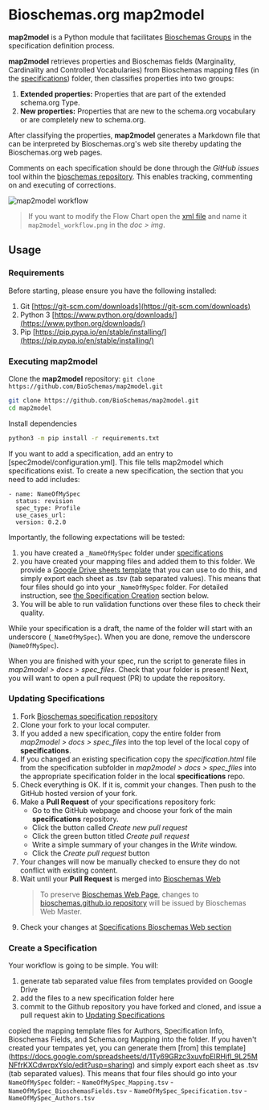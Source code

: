 # Bioschemas.org map2model

**map2model** is a Python module that facilitates [Bioschemas Groups](http://bioschemas.org/groups/) in the specification definition process.

**map2model** retrieves properties and Bioschemas fields (Marginality, Cardinality and Controlled Vocabularies) from Bioschemas mapping files (in the [specifications](specifications)) folder, then classifies properties into two groups:
1. **Extended properties:** Properties that are part of the extended schema.org Type.
1. **New properties:** Properties that are new to the schema.org vocabulary or are completely new to schema.org.

After classifying the properties, **map2model** generates a Markdown file that can be interpreted by Bioschemas.org's web site thereby updating the Bioschemas.org web pages.

Comments on each specification should be done through the *GitHub issues* tool within the [bioschemas repository](https://github.com/BioSchemas/bioschemas). This enables tracking, commenting on and executing of corrections.

![map2model workflow](docs/img/map2model_workflow.png)
> If you want to modify the Flow Chart open the [xml file](docs/img/map2model_workflow.xml) and name it `map2model_workflow.png` in the *doc > img*.

## Usage

### Requirements

Before starting, please ensure you have the following installed:
1. Git [https://git-scm.com/downloads](https://git-scm.com/downloads)
1. Python 3  [https://www.python.org/downloads/](https://www.python.org/downloads/)
1. Pip [https://pip.pypa.io/en/stable/installing/](https://pip.pypa.io/en/stable/installing/)


### Executing map2model

Clone the **map2model** repository: ```git clone https://github.com/BioSchemas/map2model.git```

```bash
git clone https://github.com/BioSchemas/map2model.git
cd map2model
```

Install dependencies

```bash
python3 -m pip install -r requirements.txt
```

If you want to add a specification, add an entry to [spec2model/configuration.yml]. This file tells map2model which specifications exist. To create a new specification, the section that you need to add includes:

```
- name: NameOfMySpec
  status: revision
  spec_type: Profile
  use_cases_url:
  version: 0.2.0
```

Importantly, the following expectations will be tested:

  1. you have created a `_NameOfMySpec` folder under [specifications](specifications)
  2. you have created your mapping files and added them to this folder. We provide a [Google Drive sheets template](https://docs.google.com/spreadsheets/d/1Ty69GRzc3xuvfpEIRHjfl_9L25MNFfrKXCdwrpxYslo/edit?usp=sharing) that you can use to do this, and simply export each sheet as .tsv (tab separated values). This means that four files should go into your `_NameOfMySpec` folder. For detailed instruction, see [the Specification Creation](#create-a-specification) section below.
  3. You will be able to run validation functions over these files to check their quality.

While your specification is a draft, the name of the folder will start with an underscore (`_NameOfMySpec`). When you are done, remove the underscore (`NameOfMySpec`).

When you are finished with your spec, run the script to generate files in *map2model > docs > spec_files*. Check that your folder is present! Next, you will want to open a pull request (PR) to update the repository.

### Updating Specifications

1. Fork [Bioschemas specification repository](https://github.com/BioSchemas/specifications)
1. Clone your fork to your local computer.
1. If you added a new specification, copy the entire folder from *map2model > docs > spec_files* into the top level of the local copy of **specifications**.
1. If you changed an existing specification copy the *specification.html* file from the specification subfolder in *map2model > docs > spec_files* into the appropriate specification folder in the local **specifications** repo.
1. Check everything is OK. If it is, commit your changes. Then push to the GitHub hosted version of your fork.
1. Make a **Pull Request** of your specifications repository fork:
      - Go to the GitHub webpage and choose your fork of the main **specifications** repository.
      - Click the button called *Create new pull request*
      - Click the green button titled *Create pull request*
      - Write a simple summary of your changes in the *Write* window.
      - Click the *Create pull request* button
1. Your changes will now be manually checked to ensure they do not conflict with existing content.
1. Wait until your **Pull Request** is merged into [Bioschemas Web](https://github.com/BioSchemas/bioschemas.github.io)
      > To preserve [Bioschemas Web Page](http://bioschemas.org), changes to [bioschemas.github.io repository](https://github.com/BioSchemas/bioschemas.github.io) will be issued by Bioschemas Web Master.
1. Check your changes at [Specifications Bioschemas Web section](htt://bioschemas.org/bsc_specs)

### Create a Specification

Your workflow is going to be simple. You will:

 1. generate tab separated value files from templates provided on Google Drive
 2. add the files to a new specification folder here
 3. commit to the Github repository you have forked and cloned, and issue a pull request akin to [Updating Specifications](#updating-specifications)

copied the mapping template files for Authors, Specification Info, Bioschemas Fields, and Schema.org Mapping into the folder. If you haven't created your tempates yet, you can generate them [from] this template](https://docs.google.com/spreadsheets/d/1Ty69GRzc3xuvfpEIRHjfl_9L25MNFfrKXCdwrpxYslo/edit?usp=sharing) and simply export each sheet as .tsv (tab separated values). This means that four files should go into your `NameOfMySpec` folder: 
    - `NameOfMySpec_Mapping.tsv`
    - `NameOfMySpec_BioschemasFields.tsv`
    - `NameOfMySpec_Specification.tsv`
    - `NameOfMySpec_Authors.tsv`
